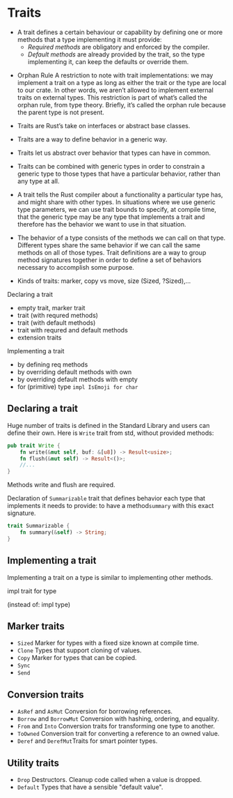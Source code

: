 # Traits

* A trait defines a certain behaviour or capability by defining one or more
  methods that a type implementing it must provide:
  * *Required methods* are obligatory and enforced by the compiler.
  * *Default methods* are already provided by the trait, so the type 
    implementing it, can keep the defaults or override them.



- Orphan Rule
  A restriction to note with trait implementations:
  we may implement a trait on a type as long as either the trait or the type are local to our crate. In other words, we aren’t allowed to implement external traits on external types. This restriction is part of what’s called the orphan rule, from type theory. Briefly, it’s called the orphan rule because the parent type is not present.

- Traits are Rust’s take on interfaces or abstract base classes.
- Traits are a way to define behavior in a generic way.
- Traits let us abstract over behavior that types can have in common.

- Traits can be combined with generic types in order to constrain a generic type
  to those types that have a particular behavior, rather than any type at all.

- A trait tells the Rust compiler about a functionality a particular type has,
  and might share with other types. In situations where we use generic type
  parameters, we can use trait bounds to specify, at compile time, that the
  generic type may be any type that implements a trait and therefore has the
  behavior we want to use in that situation.

- The behavior of a type consists of the methods we can call on that type.
  Different types share the same behavior if we can call the same methods on all
  of those types. Trait definitions are a way to group method signatures together in order to define a set of behaviors necessary to accomplish some purpose.

- Kinds of traits: marker, copy vs move, size (Sized, ?Sized),...




Declaring a trait
- empty trait, marker trait
- trait (with requred methods)
- trait (with default methods)
- trait with requred and default methods
- extension traits

Implementing a trait
- by defining req methods
- by overriding default methods with own
- by overriding default methods with empty
- for (primitive) type `impl IsEmoji for char`




## Declaring a trait


Huge number of traits is defined in the Standard Library and users can define their own. Here is `Write` trait from std, without provided methods:

```rust
pub trait Write {
    fn write(&mut self, buf: &[u8]) -> Result<usize>;
    fn flush(&mut self) -> Result<()>;
    //...
}
```
Methods write and flush are required.





Declaration of `Summarizable` trait that defines behavior each type that implements it needs to provide: to have a method`summary` with this exact signature.

```rust
trait Summarizable {
    fn summary(&self) -> String;
}
```

## Implementing a trait
Implementing a trait on a type is similar to implementing other methods.


impl trait for type

(instead of: impl type)




## Marker traits
- `Sized` Marker for types with a fixed size known at compile time.
- `Clone` Types that support cloning of values.
- `Copy` Marker for types that can be copied.
- `Sync`
- `Send`

## Conversion traits
- `AsRef` and `AsMut` Conversion for borrowing references.
- `Borrow` and `BorrowMut` Conversion with hashing, ordering, and equality.
- `From` and `Into` Conversion traits for transforming one type to another.
- `ToOwned` Conversion trait for converting a reference to an owned value.
- `Deref` and `DerefMut`Traits for smart pointer types.

## Utility traits
- `Drop` Destructors. Cleanup code called when a value is dropped.
- `Default` Types that have a sensible "default value".

